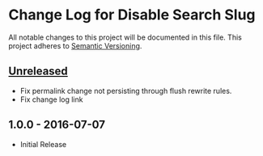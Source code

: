 # Change Log for Disable Search Slug

All notable changes to this project will be documented in this file.
This project adheres to [Semantic Versioning](http://semver.org/).

## [Unreleased]

- Fix permalink change not persisting through flush rewrite rules.
- Fix change log link

## 1.0.0 - 2016-07-07
- Initial Release

[Unreleased]: https://github.com/GaryJones/disable-search-slug/compare/1.0.0...HEAD
